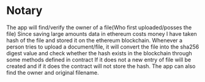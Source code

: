 # Notary
The app will find/verify the owner of a file(Who first uploaded/posses the file)
Since saving large amounts data in ethereum costs money I have taken hash of the file and stored it on the ethereum blockchain.
Whenever a person tries to upload a document/file, it will convert the file into the sha256 digest value and check whether the hash exists in the blockchain through some methods defined in contract
If it does not a new entry of file will be created and if it does the contract will not store the hash.
The app can also find the owner and original filename.
